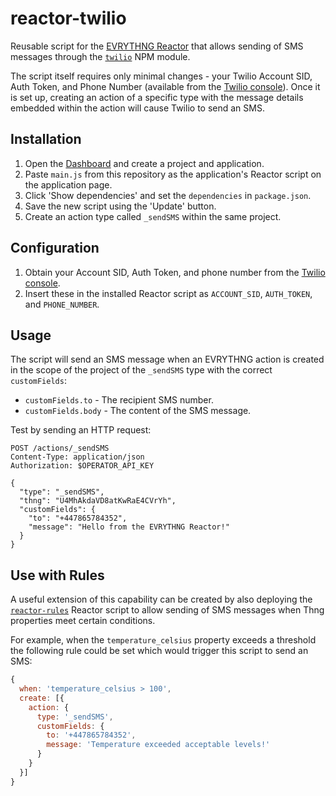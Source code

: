 # reactor-twilio

Reusable script for the [EVRYTHNG Reactor](https://developers.evrythng.com/reference#reactor) that
allows sending of SMS messages through the [`twilio`](https://github.com/twilio/twilio-node) NPM
module.

The script itself requires only minimal changes - your Twilio Account SID, Auth Token, and Phone
Number (available from the [Twilio console](https://www.twilio.com/console)). Once it is set up,
creating an action of a specific type with the message details embedded within the action will cause
Twilio to send an SMS.


## Installation

1. Open the [Dashboard](https://dashboard.evrythng.com) and create a project and application.
2. Paste `main.js` from this repository as the application's Reactor script on the application page.
3. Click 'Show dependencies' and set the `dependencies` in `package.json`.
4. Save the new script using the 'Update' button.
5. Create an action type called `_sendSMS` within the same project.


## Configuration

1. Obtain your Account SID, Auth Token, and phone number from the
   [Twilio console](https://www.twilio.com/console).
2. Insert these in the installed Reactor script as `ACCOUNT_SID`, `AUTH_TOKEN`, and `PHONE_NUMBER`.


## Usage

The script will send an SMS message when an EVRYTHNG action is created in the scope of
the project of the `_sendSMS` type with the correct `customFields`:

* `customFields.to` - The recipient SMS number.
* `customFields.body` - The content of the SMS message.

Test by sending an HTTP request:

```
POST /actions/_sendSMS
Content-Type: application/json
Authorization: $OPERATOR_API_KEY

{
  "type": "_sendSMS",
  "thng": "U4MhAkdaVD8atKwRaE4CVrYh",
  "customFields": {
    "to": "+447865784352",
    "message": "Hello from the EVRYTHNG Reactor!"
  }
}
```


## Use with Rules

A useful extension of this capability can be created by also deploying the
[`reactor-rules`](https://github.com/evrythng/reactor-rules) Reactor script to
allow sending of SMS messages when Thng properties meet certain conditions.

For example, when the `temperature_celsius` property exceeds a threshold the
following rule could be set which would trigger this script to send an SMS:

```js
{
  when: 'temperature_celsius > 100',
  create: [{
    action: {
      type: '_sendSMS',
      customFields: {
        to: '+447865784352',
        message: 'Temperature exceeded acceptable levels!'
      }
    }
  }]
}
```
